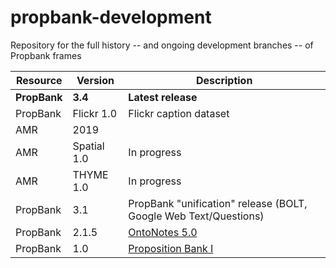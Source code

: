 # propbank-development
Repository for the full history -- and ongoing development branches -- of Propbank frames

| Resource  | Version | Description |
| ------------- | ------------- | ------------- |
| **PropBank**  | **3.4**  | **Latest release** |
| PropBank  | Flickr 1.0  | Flickr caption dataset |
| AMR  | 2019  |  |
| AMR  | Spatial 1.0  | In progress |
| AMR  | THYME 1.0  | In progress |
| PropBank  | 3.1  | PropBank "unification" release (BOLT, Google Web Text/Questions)|
| PropBank  | 2.1.5  | [OntoNotes 5.0](https://catalog.ldc.upenn.edu/LDC2013T19) |
| PropBank  | 1.0  | [Proposition Bank I](https://catalog.ldc.upenn.edu/LDC2004T14) |
